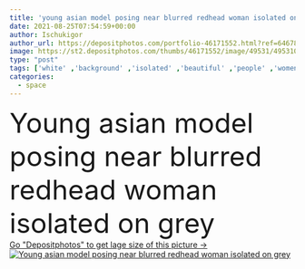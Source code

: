 ```yaml
---
title: 'young asian model posing near blurred redhead woman isolated on grey'
date: 2021-08-25T07:54:59+00:00
author: Ischukigor
author_url: https://depositphotos.com/portfolio-46171552.html?ref=64678756
image: https://st2.depositphotos.com/thumbs/46171552/image/49531/495310996/api_thumb_450.jpg?forcejpeg=true
type: "post"
tags: ['white' ,'background' ,'isolated' ,'beautiful' ,'people' ,'women' ,'caucasian' ,'gray' ,'pretty' ,'blur' ,'grey' ,'together' ,'friends' ,'asian' ,'attractive' ,'posing' ,'redhead' ,'shirts' ,'models' ,'multiethnic' ,'interracial' ,'copy space' ,'Studio Shot' ,'young adult' ,'look at camera' ,'Fashion Shoot' ]
categories: 
  - space
---
```

<div aling="center">
            <font size="60"> Young asian model posing near blurred redhead woman isolated on grey</font>   
</div>
<div>
    <a href='https://st2.depositphotos.com/thumbs/46171552/image/49531/495310996/api_thumb_450.jpg?forcejpeg=true?ref=64678756' target=_blank > Go "Depositphotos" to get lage size of this picture ->
        <img href='https://st2.depositphotos.com/thumbs/46171552/image/49531/495310996/api_thumb_450.jpg?forcejpeg=true?ref=64678756' src='https://st2.depositphotos.com/46171552/49531/i/950/depositphotos_495310996-stock-photo-young-asian-model-posing-blurred.jpg?forcejpeg=true' alt='Young asian model posing near blurred redhead woman isolated on grey' >
    </a>
</div>
